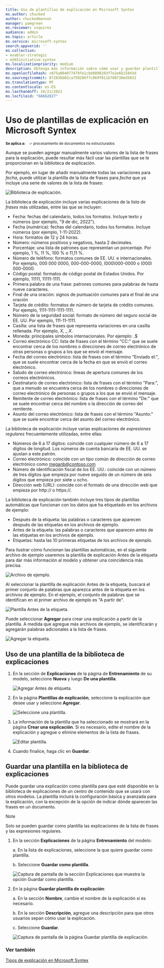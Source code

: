 ```yaml
---
title: Uso de plantillas de explicación en Microsoft Syntex
ms.author: chucked
author: chuckedmonson
manager: pamgreen
ms.reviewer: ssquires
audience: admin
ms.topic: article
ms.service: microsoft-syntex
search.appverid: ''
ms.collection:
- enabler-strategic
- m365initiative-syntex
ms.localizationpriority: medium
description: Obtenga más información sobre cómo usar y guardar plantillas de explicación en Microsoft Syntex.
ms.openlocfilehash: c075a084077479fe1cbb9890203f7e2e6b15843d
ms.sourcegitcommit: 87283bb02ca750286f7c069f811b788730ed5832
ms.translationtype: MT
ms.contentlocale: es-ES
ms.lasthandoff: 10/21/2022
ms.locfileid: "68662827"
---
```

# <a name="use-explanation-templates-in-microsoft-syntex"></a>Uso de plantillas de explicación en Microsoft Syntex

<sup>**Se aplica a:**  &ensp; &#10003; procesamiento de documentos no estructurados</sup>

Aunque se pueden agregar manualmente varios valores de la lista de frases para la explicación, puede resultar más fácil usar las plantillas que se le proporcionan en la biblioteca de explicación.

Por ejemplo, en lugar de añadir manualmente todas las variaciones para *fecha*, puede utilizar la plantilla de la lista de frases para *fecha* que ya incluye una serie de valores de la lista de frases:

![Biblioteca de explicación.](../media/content-understanding/explanation-template.png)

La biblioteca de explicación incluye varias explicaciones de la *lista de frases* más utilizadas, entre las que se incluyen:

- Fecha: fechas del calendario, todos los formatos. Incluye texto y números (por ejemplo, "9 de dic, 2022").
- Fecha (numérica): fechas del calendario, todos los formatos. Incluye números (por ejemplo, 1-11-2022).
- Hora: formatos de 12 y 24 horas.
- Número: números positivos y negativos, hasta 2 decimales.
- Porcentaje: una lista de patrones que representan un porcentaje. Por ejemplo, 1 %, 11 %, 100 % o 11,11 %.
- Número de teléfono: formatos comunes de EE. UU. e internacionales. Por ejemplo, 000 000 0000, 000-000-0000, (000)000-0000 o (000) 000-0000.
- Código postal: formatos de código postal de Estados Unidos. Por ejemplo, 11111, 11111-1111.
- Primera palabra de una frase: patrones comunes para palabras de hasta nueve caracteres.
- Final de una oración: signos de puntuación comunes para el final de una oración
- Tarjeta de crédito: formatos de número de tarjeta de crédito comunes. Por ejemplo, 1111-1111-1111-1111.
- Número de la seguridad social: formato de número del seguro social de EE. UU. Por ejemplo, 111-11-1111.
- Casilla: una lista de frases que representa variaciones en una casilla rellenada. Por ejemplo, _X_, _ _X_.
- Moneda: principales símbolos internacionales. Por ejemplo: .$
- Correo electrónico CC: lista de frases con el término "CC:" que se suele encontrar cerca de los nombres o direcciones de correo electrónico de otras personas o grupos a los que se envió el mensaje.
- Fecha del correo electrónico: lista de frases con el término "Enviado el:", que se suele encontrar cerca de la fecha en que se envió el correo electrónico.
- Saludo de correo electrónico: líneas de apertura comunes de los correos electrónicos.
- Destinatario de correo electrónico: lista de frases con el término "Para:", que a menudo se encuentra cerca de los nombres o direcciones de correo electrónico de personas o grupos a los que se envió el mensaje.
- Remitente de correo electrónico: lista de frases con el término "De:" que se suele encontrar cerca del nombre o la dirección de correo del remitente.
- Asunto del correo electrónico: lista de frases con el término "Asunto:" que se suele encontrar cerca del asunto del correo electrónico.

La biblioteca de explicación incluye varias explicaciones de *expresiones regulares* frecuentemente utilizadas, entre ellas:

- Números de 6 a 17 dígitos: coincide con cualquier número de 6 a 17 dígitos de longitud. Los números de cuenta bancaria de EE. UU. se ajustan a este patrón.
- Correo electrónico: coincide con un tipo común de dirección de correo electrónico como meganb@contoso.com
- Número de identificación fiscal de los EE. UU.: coincide con un número de tres dígitos que empieza por nueve seguido de un número de seis dígitos que empieza por siete u ocho.
- Dirección web (URL): coincide con el formato de una dirección web que empieza por http:// o https://.

La biblioteca de explicación también incluye tres tipos de plantillas automáticas que funcionan con los datos que ha etiquetado en los archivos de ejemplo:

- Después de la etiqueta: las palabras o caracteres que aparecen después de las etiquetas en los archivos de ejemplo.
- Antes de la etiqueta: las palabras o caracteres que aparecen antes de las etiquetas en los archivos de ejemplo.
- Etiquetas: hasta las 10 primeras etiquetas de los archivos de ejemplo.

Para ilustrar cómo funcionan las plantillas automáticas, en el siguiente archivo de ejemplo usaremos la plantilla de explicación Antes de la etiqueta para dar más información al modelo y obtener una coincidencia más precisa.

![Archivo de ejemplo.](../media/content-understanding/before-label.png)

Al seleccionar la plantilla de explicación Antes de la etiqueta, buscará el primer conjunto de palabras que aparezca antes de la etiqueta en los archivos de ejemplo. En el ejemplo, el conjunto de palabras que se identifican en el primer archivo de ejemplo es "A partir de".

![Plantilla Antes de la etiqueta.](../media/content-understanding/before-label-explanation.png)

Puede seleccionar **Agregar** para crear una explicación a partir de la plantilla. A medida que agregue más archivos de ejemplo, se identificarán y agregarán palabras adicionales a la lista de frases.

![Agregar la etiqueta.](../media/content-understanding/before-label-add.png)

## <a name="use-a-template-from-the-explanation-library"></a>Uso de una plantilla de la biblioteca de explicaciones

1. En la sección de **Explicaciones** de la página de **Entrenamiento** de su modelo, seleccione **Nueva** y luego **De una plantilla**.

   ![Agregar Antes de etiqueta.](../media/content-understanding/from-template.png)

2.  En la página **Plantillas de explicación**, seleccione la explicación que desee usar y seleccione **Agregar**.

    ![Seleccione una plantilla.](../media/content-understanding/phone-template.png)

3. La información de la plantilla que ha seleccionado se mostrará en la página **Crear una explicación**. Si es necesario, edite el nombre de la explicación y agregue o elimine elementos de la lista de frases.

    ![Editar plantilla.](../media/content-understanding/phone-template-live.png)

4. Cuando finalice, haga clic en **Guardar**.

## <a name="save-a-template-to-the-explanation-library"></a>Guardar una plantilla en la biblioteca de explicaciones

Puede guardar una explicación como plantilla para que esté disponible en la biblioteca de explicaciones de un centro de contenido que se usará con otros modelos. La plantilla incluirá la configuración básica y avanzada para la explicación, con la excepción de la opción de indicar dónde aparecen las frases en un documento.

> [!NOTE]
> Solo se pueden guardar como plantilla las explicaciones de la lista de frases y las expresiones regulares.

1. En la sección **Explicaciones** de la página **Entrenamiento** del modelo:

   a. En la lista de explicaciones, seleccione la que quiere guardar como plantilla.

   b. Seleccione **Guardar como plantilla**.

    ![Captura de pantalla de la sección Explicaciones que muestra la opción Guardar como plantilla.](../media/content-understanding/explanation-save-as-template.png)

2. En la página **Guardar plantilla de explicación**:

   a. En la sección **Nombre**, cambie el nombre de la explicación si es necesario.

   b. En la sección **Descripción**, agregue una descripción para que otros usuarios sepan cómo usar la explicación.

   c. Seleccione **Guardar**.

    ![Captura de pantalla de la página Guardar plantilla de explicación.](../media/content-understanding/save-explanation-template.png)

### <a name="see-also"></a>Ver también

[Tipos de explicación en Microsoft Syntex](explanation-types-overview.md)